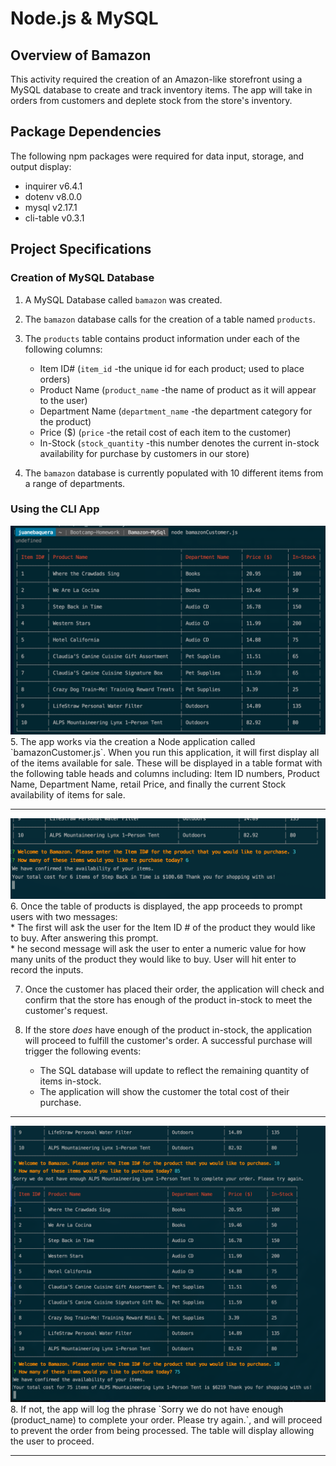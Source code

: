 # Node.js & MySQL

## Overview of Bamazon

This activity required the creation of an Amazon-like storefront using a MySQL database to create and track inventory items. The app will take in orders from customers and deplete stock from the store's inventory.

## Package Dependencies
The following npm packages were required for data input, storage, and output display:
   * inquirer v6.4.1
   * dotenv v8.0.0
   * mysql v2.17.1
   * cli-table v0.3.1

## Project Specifications
### Creation of MySQL Database
1. A MySQL Database called `bamazon` was created.

2. The `bamazon` database calls for the creation of a table named `products`. 

3. The `products` table contains product information under each of the following columns:
   * Item ID# (`item_id` -the unique id for each product; used to place orders)
   * Product Name (`product_name` -the name of product as it will appear to the user)
   * Department Name (`department_name` -the department category for the product)
   * Price ($) (`price` -the retail cost of each item to the customer)
   * In-Stock (`stock_quantity` -this number denotes the current in-stock availability for purchase by customers in our store)

4. The `bamazon` database is currently populated with 10 different items from a range of departments.


### Using the CLI App
<img src="./images/bamazon-productsTable.png" alt="Table displaying products for sale on Bamazon.">
5. The app works via the creation a Node application called `bamazonCustomer.js`. When you run this application, it will first display all of the items available for sale. These will be displayed in a table format with the following table heads and columns including: Item ID numbers, Product Name, Department Name, retail Price, and finally the current Stock availability of items for sale.
<hr />

<img src="./images/bamazon-promptsPurchase.png" alt="The two purchase prompts displayed to the user.">
6. Once the table of products is displayed, the app proceeds to prompt users with two messages: <br />
   * The first will ask the user for the Item ID # of the product they would like to buy. After answering this prompt. <br />
   * he second message will ask the user to enter a numeric value for how many units of the product they would like to buy. User will hit enter to record the inputs.

7. Once the customer has placed their order, the application will check and confirm that the store has enough of the product in-stock to meet the customer's request.

8. If the store _does_ have enough of the product in-stock, the application will proceed to fulfill the customer's order. A successful purchase will trigger the following events:
   * The SQL database will update to reflect the remaining quantity of items in-stock.
   * The application will show the customer the total cost of their purchase.
<hr />

<img src="./images/bamazon-promptsSorry.png" alt="Screen shot showing a successful purchase transaction.">
8. If not, the app will log the phrase `Sorry we do not have enough (product_name) to complete your order. Please try again.`, and will proceed to prevent the order from being processed. The table will display allowing the user to proceed.
<hr />